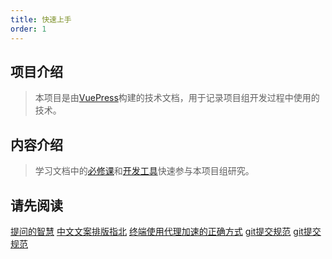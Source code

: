 ```yaml
---
title: 快速上手
order: 1
---
```


## 项目介绍

> 本项目是由[VuePress](https://v2.vuepress.vuejs.org/zh/)构建的技术文档，用于记录项目组开发过程中使用的技术。

## 内容介绍

> 学习文档中的[必修课](/technology/)和[开发工具](/devtools)快速参与本项目组研究。

## 请先阅读
[提问的智慧](https://github.com/ryanhanwu/How-To-Ask-Questions-The-Smart-Way/blob/main/README-zh_CN.md)
[中文文案排版指北](https://github.com/sparanoid/chinese-copywriting-guidelines/blob/master/README.zh-Hans.md)
[终端使用代理加速的正确方式](https://weilining.github.io/294.html)
[git提交规范](https://github.com/zuotaogithub/commitlint)
[git提交规范](https://github.com/UvDream/git-commit-lint-vscode/blob/master/README.zh-CN.md)